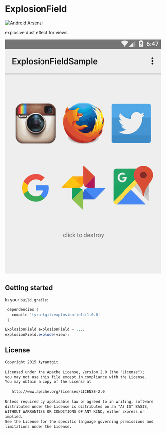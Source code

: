 # ExplosionField

[![Android Arsenal](https://img.shields.io/badge/Android%20Arsenal-ExplosionField-brightgreen.svg?style=flat)](http://android-arsenal.com/details/1/2554)

explosive dust effect for views

![explosionfield.gif](art/explosionfield.gif)

## Getting started

In your `build.gradle`:

```gradle
 dependencies {
   compile 'tyrantgit:explosionfield:1.0.0'
 }
```

```java
ExplosionField explosionField = ...;
explosionField.explode(view);
```

## License

    Copyright 2015 tyrantgit

    Licensed under the Apache License, Version 2.0 (the "License");
    you may not use this file except in compliance with the License.
    You may obtain a copy of the License at

       http://www.apache.org/licenses/LICENSE-2.0

    Unless required by applicable law or agreed to in writing, software
    distributed under the License is distributed on an "AS IS" BASIS,
    WITHOUT WARRANTIES OR CONDITIONS OF ANY KIND, either express or implied.
    See the License for the specific language governing permissions and
    limitations under the License.
